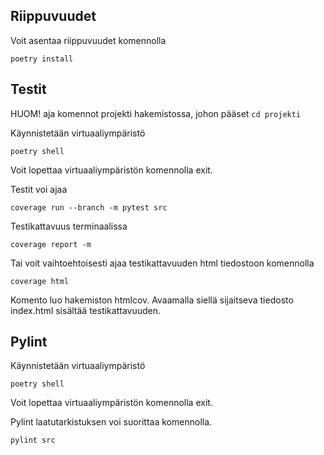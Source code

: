 
## Riippuvuudet
Voit asentaa riippuvuudet komennolla 
```
poetry install
```

## Testit
HUOM! aja komennot projekti hakemistossa, johon pääset `cd projekti` 

Käynnistetään virtuaaliympäristö 

```
poetry shell
```
Voit lopettaa virtuaaliympäristön komennolla exit.

Testit voi ajaa
```
coverage run --branch -m pytest src
```

Testikattavuus terminaalissa
```
coverage report -m
```
Tai voit vaihtoehtoisesti ajaa testikattavuuden html tiedostoon komennolla 
```
coverage html
```
Komento luo hakemiston htmlcov. Avaamalla siellä sijaitseva tiedosto index.html sisältää testikattavuuden.

## Pylint
Käynnistetään virtuaaliympäristö 

```
poetry shell
```
Voit lopettaa virtuaaliympäristön komennolla exit.

Pylint laatutarkistuksen voi suorittaa komennolla.
```
pylint src
```
